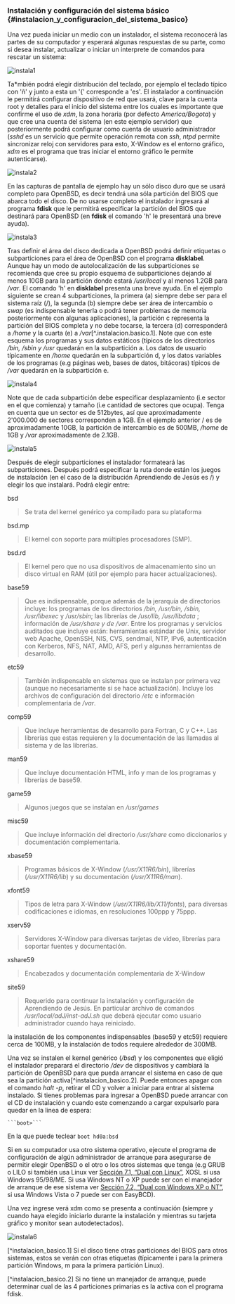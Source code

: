 ### Instalación y configuración del sistema básico  {#instalacion_y_configuracion_del_sistema_basico} 

Una vez pueda iniciar un medio con un instalador, el sistema reconocerá las partes de su computador y esperará algunas respuestas de su parte, como si desea instalar, actualizar o iniciar un interprete de comandos para rescatar un sistema:

![instala1](img/instala1.png)

Ta*mbién podrá elegir distribución del teclado, por ejemplo el teclado típico con 'ñ' y junto a esta un '{' corresponde a 'es'. El instalador a continuación le permitirá configurar dispositivo de red que usará, clave para la cuenta root y detalles para el inicio del sistema entre los cuales es importante que confirme el uso de *xdm*, la zona horaria (por defecto *America/Bogota*) y que cree una cuenta del sistema (en este ejemplo servidor) que posteriormente podrá configurar como cuenta de usuario administrador (*sshd* es un servicio que permite operación remota con *ssh*, *ntpd* permite sincronizar reloj con servidores para esto, X-Window es el entorno gráfico, *xdm* es el programa que tras iniciar el entorno gráfico le permite autenticarse).

![instala2](img/instala2.png)

En las capturas de pantalla de ejemplo hay un sólo disco duro que se usará completo para OpenBSD, es decir tendrá una sóla partición del BIOS que abarca todo el disco. De no usarse completo el instalador ingresará al programa **fdisk** que le permitirá especificar la partición del BIOS que destinará para OpenBSD (en **fdisk** el comando 'h' le presentará una breve ayuda).

![instala3](img/instala3.png)

Tras definir el área del disco dedicada a OpenBSD podrá definir etiquetas o subparticiones para el área de OpenBSD con el programa **disklabel**. Aunque hay un modo de autolocalización de las subparticiones se recomienda que cree su propio esquema de subparticiones dejando al menos 10GB para la partición donde estará */usr/local* y al menos 1.2GB para */var*. El comando 'h' en **disklabel** presenta una breve ayuda. En el ejemplo siguiente se crean 4 subparticiones, la primera (a) siempre debe ser para el sistema raíz (/), la segunda (b) siempre debe ser área de intercambio o *swap* (es indispensable tenerla o podrá tener problemas de memoria posteriormente con algunas aplicaciones), la partición c representa la partición del BIOS completa y no debe tocarse, la tercera (d) corresponderá a */home* y la cuarta (e) a */var*[^.instalacion.basico.1]. Note que con este esquema los programas y sus datos estáticos (típicos de los directorios */bin, /sbin y /usr* quedarán en la subpartición a. Los datos de usuario típicamente en */home* quedarán en la subpartición d, y los datos variables de los programas (e.g páginas web, bases de datos, bitácoras) típicos de */var* quedarán en la subpartición e.

![instala4](img/instala4.png)

Note que de cada subpartición debe especificar desplazamiento (i.e sector en el que comienza) y tamaño (i.e cantidad de sectores que ocupa). Tenga en cuenta que un sector es de 512bytes, así que aproximadamente 2'000.000 de sectores corresponden a 1GB. En el ejemplo anterior / es de aproximadamente 10GB, la partición de intercambio es de 500MB, */home* de 1GB y */var* aproximadamente de 2.1GB.

![instala5](img/instala5.png)

Después de elegir subparticiones el instalador formateará las subparticiones. Después podrá especificar la ruta donde están los juegos de instalación (en el caso de la distribución Aprendiendo de Jesús es /) y elegir los que instalará. Podrá elegir entre:

bsd

> Se trata del kernel genérico ya compilado para su plataforma

bsd.mp

> El kernel con soporte para múltiples procesadores (SMP).

bsd.rd

> El kernel pero que no usa dispositivos de almacenamiento sino un disco virtual en RAM (útil por ejemplo para hacer actualizaciones).

base59

> Que es indispensable, porque además de la jerarquía de directorios incluye: los programas de los directorios */bin, /usr/bin, /sbin, /usr/libexec* y */usr/sbin*; las librerías de */usr/lib, /usr/libdata* ; información de */usr/share y de /var*. Entre los programas y servicios auditados que incluye están: herramientas estándar de Unix, servidor web Apache, OpenSSH, NIS, CVS, sendmail, NTP, IPv6, autenticación con Kerberos, NFS, NAT, AMD, AFS, perl y algunas herramientas de desarrollo.

etc59

> También indispensable en sistemas que se instalan por primera vez (aunque no necesariamente si se hace actualización). Incluye los archivos de configuración del directorio */etc* e información complementaria de */var*.

comp59

> Que incluye herramientas de desarrollo para Fortran, C y C++. Las librerías que estas requieren y la documentación de las llamadas al sistema y de las librerías.

man59

> Que incluye documentación HTML, info y man de los programas y librerías de base59.

game59

> Algunos juegos que se instalan en */usr/games*

misc59

> Que incluye información del directorio */usr/share* como diccionarios y documentación complementaria.

xbase59

> Programas básicos de X-Window (*/usr/X11R6/bin*), librerías (*/usr/X11R6/lib*) y su documentación (*/usr/X11R6/man*).

xfont59

> Tipos de letra para X-Window (*/usr/X11R6/lib/X11/fonts*), para diversas codificaciones e idiomas, en resoluciones 100ppp y 75ppp.

xserv59

> Servidores X-Window para diversas tarjetas de video, librerías para soportar fuentes y documentación.

xshare59

> Encabezados y documentación complementaria de X-Window

site59

> Requerido para continuar la instalación y configuración de Aprendiendo de Jesús. En particular archivo de comandos */usr/local/adJ/inst-adJ.sh* que deberá ejecutar como usuario administrador cuando haya reiniciado.

la instalación de los componentes indispensables (base59 y etc59) requiere cerca de 100MB, y la instalación de todos requiere alrededor de 300MB.

Una vez se instalen el kernel genérico (*/bsd*) y los componentes que eligió el instalador preparará el directorio */dev* de dispositivos y cambiará la partición de OpenBSD para que pueda arrancar el sistema en caso de que sea la partición activa[^instalacion_basico.2]. Puede entonces apagar con el comando *halt -p*, retirar el CD y volver a iniciar para entrar al sistema instalado. Si tienes problemas para ingresar a OpenBSD puede arrancar con el CD de instalación y cuando este comenzando a cargar expulsarlo para quedar en la linea de espera:

	```boot>```
	      
En la que puede teclear ```boot hd0a:bsd```

Si en su computador usa otro sistema operativo, ejecute el programa de configuración de algún administrador de arranque para asegurarse de permitir elegir OpenBSD o el otro o los otros sistemas que tenga (e.g GRUB o LILO si también usa Linux ver [Sección 7.1, “Dual con Linux”](dual_con_linux), XOSL si usa Windows 95/98/ME. Si usa Windows NT o XP puede ser con el manejador de arranque de ese sistema ver [Sección 7.2, “Dual con Windows XP o NT”](dual_con_windows), si usa Windows Vista o 7 puede ser con EasyBCD).

Una vez ingrese verá xdm como se presenta a continuación (siempre y cuando haya elegido iniciarlo durante la instalación y mientras su tarjeta gráfico y monitor sean autodetectados).

![instala6](img/instala6.png)


[^instalacion_basico.1] Si el disco tiene otras particiones del BIOS para otros sistemas, estos se verán con otras etiquetas (típicamente i para la primera partición Windows, m para la primera partición Linux).

[^instalacion_basico.2] Si no tiene un manejador de arranque, puede determinar cual de las 4 particiones primarias es la activa con el programa fdisk.

